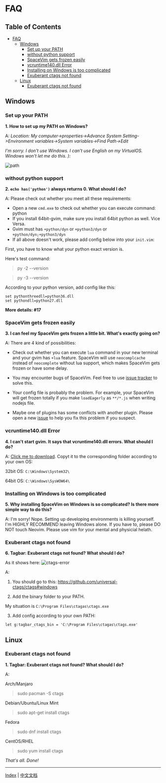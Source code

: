 # FAQ

## Table of Contents

   * [FAQ](#faq)
      * [Windows](#windows)
         * [Set up your PATH](#set-up-your-path)
         * [without python support](#without-python-support)
         * [SpaceVim gets frozen easily](#spacevim-gets-frozen-easily)
         * [vcruntime140.dll Error](#vcruntime140dll-error)
         * [Installing on Windows is too complicated](#installing-on-windows-is-too-complicated)
         * [Exuberant ctags not found](#exuberant-ctags-not-found)
      * [Linux](#linux)
         * [Exuberant ctags not found](#exuberant-ctags-not-found-1)

## Windows

### Set up your PATH

**1. How to set up my PATH on Windows?**

A: *Location: My computer->properties->Advance System Setting->Environment variables->System variables->Find Path->Edit*

*I'm sorry. I don't use Windows. I can't use English on my VirtualOS. Windows won't let me do this. ):*

![path][path-config]

### without python support

**2. `echo has('python')` always returns 0. What should I do?**

A: Please check out whether you meet all these requirements:

* Open a new `cmd.exe` to check out whether you can execute command: python
* If you install 64bit-gvim, make sure you install 64bit python as well. Vice Versa.
* Gvim must has `+python/dyn` or `+python3/dyn` or `+python/dyn;+python3/dyn`
* If all above doesn't work, please add config below into your `init.vim`:

First, you have to know what your python exact version is.

Here's test command:

> py -2 --version

> py -3 --version

According to your python version, add config like this:

```viml
set pythonthreedll=python36.dll
set pythondll=python27.dll
```

**More details: #17**

### SpaceVim gets frozen easily

**3. I can feel my SpaceVim gets frozen a little bit. What's exactly going on?**

A: There are 4 kind of possibilities:

* Check out whether you can execute `lua` command in your new terminal and your gvim has `+lua` feature.
    SpaceVim will use `neocomplcache` instead of `neocomplete` without lua support, which makes SpaceVim gets frozen or have some delay.

* You may encounter bugs of SpaceVim. Feel free to use [issue tracker][spacevim-issue-tracker] to solve this.
* Your config file is probably the problem. For example, your SpaceVim will get frozen totally if you make `loadEagerly` as `**/*.js` when writing nodejs file.
* Maybe one of plugins has some conflicts with another plugin. Please open a new [issue][spacevim-issue-tracker] to help you fix this problem if you suspect.

### vcruntime140.dll Error

**4. I can't start gvim. It says that vcruntime140.dll errors. What should I do?**

A: [Click me to download][vcruntime140.dll]. Copyt it to the corresponding folder according to your own OS:

32bit OS: `C:\Windows\System32\`

64bit OS: `C:\Windows\SysWOW64\`


### Installing on Windows is too complicated

**5. Why installing SpaceVim on Windows is so complicated? Is there more simple way to do this?**

A: I'm sorry! Nope. Setting up developing environments is killing yourself. I'm HIGHLY RECOMMEND leaving Windows alone.
If you have to, please DO NOT touch Neovim. Please use vim for your mental and physicial helath.

### Exuberant ctags not found

**6. Tagbar: Exuberant ctags not found? What should I do?**

As it shows here:
![ctags-error][ctags-not-found]

A: 

1. You should go to this: https://github.com/universal-ctags/ctags#windows

2. Add the binary folder to your PATH.

My situation is `C:\Program Files\ctagas\ctags.exe`

3. Add config according to your own PATH:

```viml
let g:tagbar_ctags_bin = 'C:\Program Files\ctagas\ctags.exe'
```

## Linux

### Exuberant ctags not found

**1. Tagbar: Exuberant ctags not found? What should I do?**

A:

Arch/Manjaro

> sudo pacman -S ctags

Debian/Ubuntu/Linux Mint

> sudo apt-get install ctags

Fedora

> sudo dnf install ctags

CentOS/RHEL

> sudo yum install ctags

*That's all. Done!*

---------------

[Index](README.md#table-of-contents) | [中文文档](../README_zh_CN.md#hack-spacevim)

[path-config]: https://gist.githubusercontent.com/Gabirel/b71a01cce86df216abd4fd0968864942/raw/08946a3643606420776fcc3fc4d43da6444806cc/path-config.PNG
[vcruntime140.dll]: https://www.dllme.com/dll/download/29939/vcruntime140.dll
[spacevim-issue-tracker]: https://github.com/spacevim/spacevim/issues
[ctags-not-found]: https://cloud.githubusercontent.com/assets/12933851/25282302/a868f3e0-26e2-11e7-8cfb-037f884a4702.png
